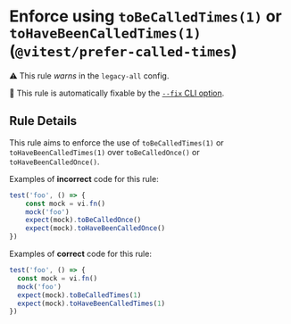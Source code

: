 # Enforce using `toBeCalledTimes(1)` or `toHaveBeenCalledTimes(1)` (`@vitest/prefer-called-times`)

⚠️ This rule _warns_ in the `legacy-all` config.

🔧 This rule is automatically fixable by the [`--fix` CLI option](https://eslint.org/docs/latest/user-guide/command-line-interface#--fix).

<!-- end auto-generated rule header -->

## Rule Details

This rule aims to enforce the use of `toBeCalledTimes(1)` or `toHaveBeenCalledTimes(1)` over `toBeCalledOnce()` or `toHaveBeenCalledOnce()`.

Examples of **incorrect** code for this rule:

```ts
test('foo', () => {
    const mock = vi.fn()
    mock('foo')
    expect(mock).toBeCalledOnce()
    expect(mock).toHaveBeenCalledOnce()
})
```

Examples of **correct** code for this rule:

```ts
test('foo', () => {
  const mock = vi.fn()
  mock('foo')
  expect(mock).toBeCalledTimes(1)
  expect(mock).toHaveBeenCalledTimes(1)
})
```
